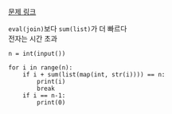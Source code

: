 [문제 링크](https://www.acmicpc.net/problem/2231)

`eval(join)`보다 `sum(list)`가 더 빠르다\
전자는 시간 초과

```python3
n = int(input())

for i in range(n):
    if i + sum(list(map(int, str(i)))) == n:
        print(i)
        break
    if i == n-1:
        print(0)
```
